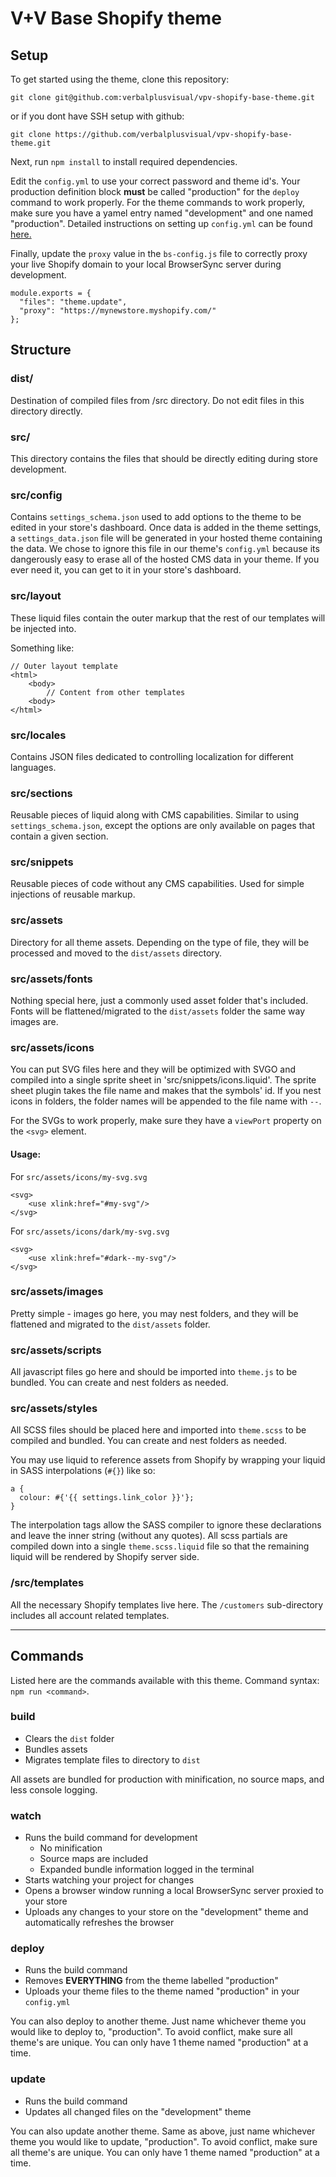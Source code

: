 # V+V Base Shopify theme

## Setup

To get started using the theme, clone this repository:

`git clone git@github.com:verbalplusvisual/vpv-shopify-base-theme.git`

or if you dont have SSH setup with github:

`git clone https://github.com/verbalplusvisual/vpv-shopify-base-theme.git`

Next, run `npm install` to install required dependencies.

Edit the `config.yml` to use your correct password and theme id's. Your production definition block **must** be called "production" for the `deploy` command to work properly. For the theme commands to work properly, make sure you have a yamel entry named "development" and one named "production". Detailed instructions on setting up `config.yml` can be found [here.](https://shopify.github.io/themekit/configuration)

Finally, update the `proxy` value in the `bs-config.js` file to correctly proxy your live Shopify domain to your local BrowserSync server during development.

```
module.exports = {
  "files": "theme.update",
  "proxy": "https://mynewstore.myshopify.com/"
};
```

## Structure

### dist/
Destination of compiled files from /src directory. Do not edit files in this directory directly.

### src/
This directory contains the files that should be directly editing during store development.

### src/config
Contains `settings_schema.json` used to add options to the theme to be edited in your store's dashboard. Once data is added in the theme settings, a `settings_data.json` file will be generated in your hosted theme containing the data. We chose to ignore this file in our theme's `config.yml` because its dangerously easy to erase all of the hosted CMS data in your theme. If you ever need it, you can get to it in your store's dashboard.

### src/layout
These liquid files contain the outer markup that the rest of our templates will be injected into.

Something like:

```
// Outer layout template
<html>
    <body>
        // Content from other templates
    <body>
</html>
```

### src/locales
Contains JSON files dedicated to controlling localization for different languages.

### src/sections
Reusable pieces of liquid along with CMS capabilities. Similar to using `settings_schema.json`, except the options are only available on pages that contain a given section.

### src/snippets
Reusable pieces of code without any CMS capabilities. Used for simple injections of reusable markup.

### src/assets
Directory for all theme assets. Depending on the type of file, they will be processed and moved to the `dist/assets` directory.

### src/assets/fonts
Nothing special here, just a commonly used asset folder that's included. Fonts will be flattened/migrated to the `dist/assets` folder the same way images are.

### src/assets/icons
You can put SVG files here and they will be optimized with SVGO and compiled into a single sprite sheet in 'src/snippets/icons.liquid'. The sprite sheet plugin takes the file name and makes that the symbols' id. If you nest icons in folders, the folder names will be appended to the file name with `--`.

For the SVGs to work properly, make sure they have a `viewPort` property on the `<svg>` element.

#### Usage:

For `src/assets/icons/my-svg.svg`
```
<svg>
    <use xlink:href="#my-svg"/>
</svg>
```

For `src/assets/icons/dark/my-svg.svg`
```
<svg>
    <use xlink:href="#dark--my-svg"/>
</svg>
```

### src/assets/images
Pretty simple - images go here, you may nest folders, and they will be flattened and migrated to the `dist/assets` folder.

### src/assets/scripts
All javascript files go here and should be imported into `theme.js` to be bundled. You can create and nest folders as needed.

### src/assets/styles
All SCSS files should be placed here and imported into `theme.scss` to be compiled and bundled. You can create and nest folders as needed.

You may use liquid to reference assets from Shopify by wrapping your liquid in SASS interpolations (`#{}`) like so:

```
a {
  colour: #{'{{ settings.link_color }}'};
}
```

The interpolation tags allow the SASS compiler to ignore these declarations and leave the inner string (without any quotes). All scss partials are compiled down into a single `theme.scss.liquid` file so that the remaining liquid will be rendered by Shopify server side.

### /src/templates
All the necessary Shopify templates live here. The `/customers` sub-directory includes all account related templates.

***

## Commands
Listed here are the commands available with this theme. Command syntax: `npm run <command>`.

### build
- Clears the `dist` folder
- Bundles assets
- Migrates template files to directory to `dist`

All assets are bundled for production with minification, no source maps, and less console logging.

### watch
- Runs the build command for development
    - No minification
    - Source maps are included
    - Expanded bundle information logged in the terminal
- Starts watching your project for changes
- Opens a browser window running a local BrowserSync server proxied to your store
- Uploads any changes to your store on the "development" theme and automatically refreshes the browser

### deploy
- Runs the build command
- Removes **EVERYTHING** from the theme labelled "production"
- Uploads your theme files to the theme named "production" in your `config.yml`

You can also deploy to another theme. Just name whichever theme you would like to deploy to, "production". To avoid conflict, make sure all theme's are unique. You can only have 1 theme named "production" at a time.

### update
- Runs the build command
- Updates all changed files on the "development" theme

You can also update another theme. Same as above, just name whichever theme you would like to update, "production". To avoid conflict, make sure all theme's are unique. You can only have 1 theme named "production" at a time.
